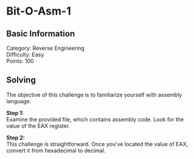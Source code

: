 # Bit-O-Asm-1

## Basic Information
Category: Reverse Engineering  
Difficulty: Easy  
Points: 100  

## Solving
The objective of this challenge is to familiarize yourself with assembly language.

**Step 1:**  
Examine the provided file, which contains assembly code. Look for the value of the EAX register.

**Step 2:**   
This challenge is straightforward. Once you've located the value of EAX, convert it from hexadecimal to decimal.